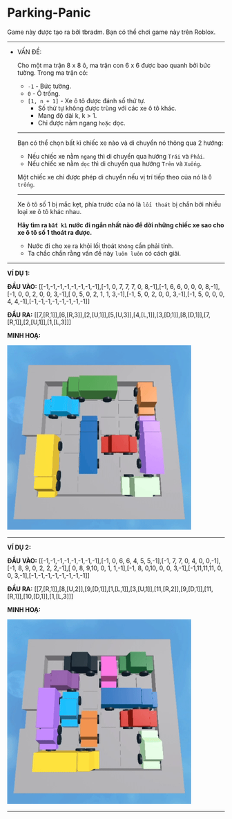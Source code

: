 # Parking-Panic
Game này được tạo ra bởi tbradm. Bạn có thể chơi game này trên Roblox.

---

- VẤN ĐỀ:

  Cho một ma trận 8 x 8 ô, ma trận con 6 x 6 được bao quanh bởi bức tường. Trong ma trận có:
  
  - `-1` - Bức tường.
  - `0` - Ô trống.
  - `[1, n + 1]` - Xe ô tô được đánh số thứ tự.
    - Số thứ tự không được trùng với các xe ô tô khác.
    - Mang độ dài k, k > 1.
    - Chỉ được nằm ngang `hoặc` dọc.

  ---

  Bạn có thể chọn bất kì chiếc xe nào và di chuyển nó thông qua 2 hướng:
  
  - Nếu chiếc xe nằm `ngang` thì di chuyển qua hướng `Trái` và `Phải`.
  - Nếu chiếc xe nằm `dọc` thì di chuyển qua hướng `Trên` và `Xuống`.
  
  Một chiếc xe chỉ được phép di chuyển nếu vị trí tiếp theo của nó là `Ô trống`.
 
  ---

  Xe ô tô số 1 bị mắc kẹt, phía trước của nó là `lối thoát` bị chắn bởi nhiều loại xe ô tô khác nhau.

  **Hãy tìm ra `bất kì` nước đi ngắn nhất nào để dời những chiếc xe sao cho xe ô tô số 1 thoát ra được.**

  - Nước đi cho xe ra khỏi lối thoát `không` cần phải tính.
  - Ta chắc chắn rằng vấn đề này `luôn luôn` có cách giải.
  
---

**VÍ DỤ 1:**

**ĐẦU VÀO:** [[-1,-1,-1,-1,-1,-1,-1,-1],[-1, 0, 7, 7, 7, 0, 8,-1],[-1, 6, 6, 0, 0, 0, 8,-1],[-1, 0, 0, 2, 0, 0, 3,-1],[ 0, 5, 0, 2, 1, 1, 3,-1],[-1, 5, 0, 2, 0, 0, 3,-1],[-1, 5, 0, 0, 0, 4, 4,-1],[-1,-1,-1,-1,-1,-1,-1,-1]]

**ĐẦU RA:** [[7,[R,1]],[6,[R,3]],[2,[U,1]],[5,[U,3]],[4,[L,1]],[3,[D,1]],[8,[D,1]],[7,[R,1]],[2,[U,1]],[1,[L,3]]]

**MINH HOẠ:**

![](https://github.com/NamHoang2008/Parking-Panic/blob/main/gifs/EXAMPLE1.gif)

---

**VÍ DỤ 2:**

**ĐẦU VÀO:** [[-1,-1,-1,-1,-1,-1,-1,-1],[-1, 0, 6, 6, 4, 5, 5,-1],[-1, 7, 7, 0, 4, 0, 0,-1],[-1, 8, 9, 0, 2, 2, 2,-1],[ 0, 8, 9,10, 0, 1, 1,-1],[-1, 8, 0,10, 0, 0, 3,-1],[-1,11,11,11, 0, 0, 3,-1],[-1,-1,-1,-1,-1,-1,-1,-1]]

**ĐẦU RA:** [[7,[R,1]],[8,[U,2]],[9,[D,1]],[1,[L,1]],[3,[U,1]],[11,[R,2]],[9,[D,1]],[11,[R,1]],[10,[D,1]],[1,[L,3]]]

**MINH HOẠ:** 

![](https://github.com/NamHoang2008/Parking-Panic/blob/main/gifs/EXAMPLE2.gif)

---

